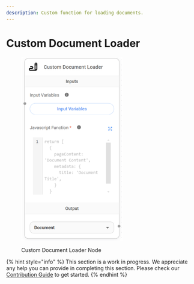 ```yaml
---
description: Custom function for loading documents.
---
```


# Custom Document Loader

<figure><img src="../../../.gitbook/assets/image_custom-loader (1).png" alt="" width="269"><figcaption><p>Custom Document Loader Node</p></figcaption></figure>

{% hint style="info" %}
This section is a work in progress. We appreciate any help you can provide in completing this section. Please check our [Contribution Guide](broken-reference) to get started.
{% endhint %}
